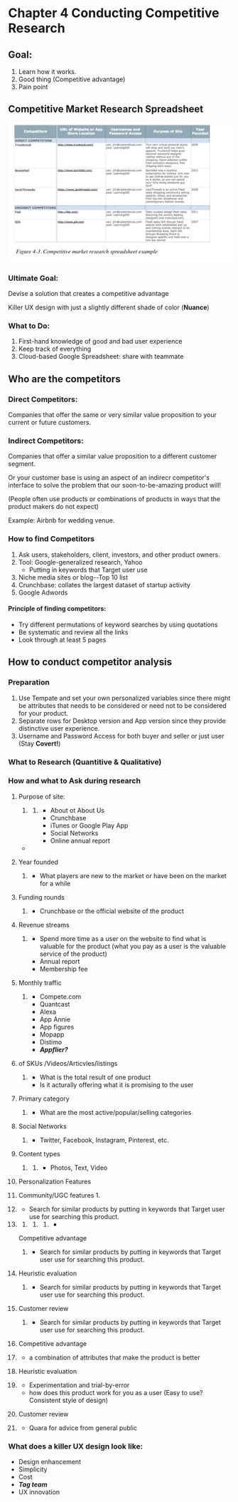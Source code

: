 # Chapter 4 Conducting Competitive Research

## Goal:

1. Learn how it works.
2. Good thing \(Competitive advantage\)
3. Pain point

## Competitive Market Research Spreadsheet

![](.gitbook/assets/sukurnshotto-2019-07-27-123417.png)

### Ultimate Goal:

Devise a solution that creates a competitive advantage

Killer UX design with just a slightly different shade of color \(**Nuance**\)

### What to Do:

1. First-hand knowledge of good and bad user experience
2. Keep track of everything
3. Cloud-based Google Spreadsheet: share with teammate

## Who are the competitors

### Direct Competitors:

Companies that offer the same or very similar value proposition to your current or future customers.

### Indirect Competitors:

Companies that offer a similar value proposition to a different customer segment.

Or your customer base is using an aspect of an indirecr competitor's interface to solve the problem that our soon-to-be-amazing product will!

\(People often use products or combinations of products in ways that the product makers do not expect\)

Example: Airbnb for wedding venue.

### How to find Competitors

1. Ask users, stakeholders, client, investors, and other product owners.
2. Tool: Google-generalized research, Yahoo
   *  Putting in keywords that Target user use 
3. Niche media sites or blog--Top 10 list
4. Crunchbase: collates the largest dataset of startup activity
5. Google Adwords 

#### Principle of finding competitors:

* Try different permutations of keyword searches by using quotations
* Be systematic and review all the links
* Look through at least 5 pages

## How to conduct competitor analysis

### Preparation

1. Use Tempate and set your own personalized variables since there might be attributes that needs to be considered or need not to be considered for your product.
2. Separate rows for Desktop version and App version since they provide distinctive user experience.
3. Username and Password Access for both buyer and seller or just user \(Stay **Covert!**\)

### What to Research \(Quantitive & Qualitative\)

### How and what to Ask during research

1. Purpose of site: 
   1. 1. * About ot About Us
         * Crunchbase
         * iTunes or Google Play App
         * Social Networks
         * Online annual report

   * 
2. Year founded
   1. * What players are new to the market or have been on the market for a while
3. Funding rounds
   1. * Crunchbase or the official website of the product
4. Revenue streams
   1. * Spend more time as a user on the website to find what is valuable for the product \(what you pay as a user is the valuable service of the product\)
      * Annual report
      * Membership fee
5. Monthly traffic
   1. * Compete.com
      * Quantcast
      * Alexa
      * App Annie
      * App figures
      * Mopapp
      * Distimo
      * _**Appflier?**_
6. of SKUs /Videos/Articvles/listings
   1. * What is the total result of one product
      * Is it acturally offering what it is promising to the user
7. Primary category
   1. * What are the most active/popular/selling categories
8. Social Networks
   1. * Twitter, Facebook, Instagram, Pinterest, etc.
9. Content types
   1. 1. * Photos, Text, Video
10. Personalization Features
11. Community/UGC features
    1. 
12. * Search for similar products by putting in keywords that Target user use for searching this product.
13. 1. 1. 1. * 

    Competitive advantage
    1. * Search for similar products by putting in keywords that Target user use for searching this product.
14. Heuristic evaluation
    1. * Search for similar products by putting in keywords that Target user use for searching this product.
15. Customer review
    1. * Search for similar products by putting in keywords that Target user use for searching this product.

12. Competitive advantage

1. * a combination of attributes that make the product is better

13. Heuristic evaluation

1. * Experimentation and trial-by-error
   * how does this product work for you as a user \(Easy to use? Consistent style of design\)

14. Customer review

1. * Quara for advice from general public

### What does a killer UX design look like:

* Design enhancement
* Simplicity
* Cost
* _**Tag team**_
* UX innovation



